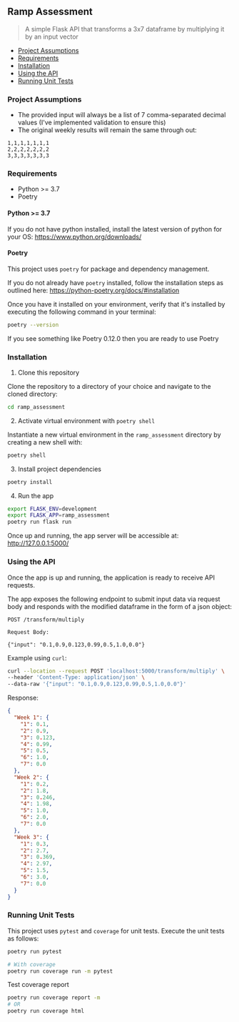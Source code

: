 ## Ramp Assessment

> A simple Flask API that transforms a 3x7 dataframe by multiplying it by an input vector

* [Project Assumptions](#project-assumptions)
* [Requirements](#requirements)
* [Installation](#installation)
* [Using the API](#using-the-api)
* [Running Unit Tests](#running-unit-tests)

### Project Assumptions
* The provided input will always be a list of 7 comma-separated decimal values (I've implemented validation to ensure this)
* The original weekly results will remain the same through out:
```
1,1,1,1,1,1,1
2,2,2,2,2,2,2
3,3,3,3,3,3,3
``` 

### Requirements
* Python >= 3.7
* Poetry

#### Python >= 3.7
If you do not have python installed, install the latest version of python for your OS: https://www.python.org/downloads/

#### Poetry
This project uses `poetry` for package and dependency management.

If you do not already have `poetry` installed, follow the installation steps as outlined here: https://python-poetry.org/docs/#installation

Once you have it installed on your environment, verify that it's installed by executing the following command in your terminal:

```bash
poetry --version
```
If you see something like Poetry 0.12.0 then you are ready to use Poetry

### Installation

1. Clone this repository

Clone the repository to a directory of your choice and navigate to the cloned directory:

```bash
cd ramp_assessment
```

2. Activate virtual environment with `poetry shell`

Instantiate a new virtual environment in the `ramp_assessment` directory by creating a new shell with:

```bash
poetry shell
```

3. Install project dependencies

```bash
poetry install
```

4. Run the app

```bash
export FLASK_ENV=development
export FLASK_APP=ramp_assessment
poetry run flask run
```
Once up and running, the app server will be accessible at:
 http://127.0.0.1:5000/

### Using the API

Once the app is up and running, the application is ready to receive API requests. 

The app exposes the following endpoint to submit input data via request body and responds with the modified dataframe in the form of a json object:

```
POST /transform/multiply

Request Body:

{"input": "0.1,0.9,0.123,0.99,0.5,1.0,0.0"}
```

Example using `curl`:
```bash
curl --location --request POST 'localhost:5000/transform/multiply' \
--header 'Content-Type: application/json' \
--data-raw '{"input": "0.1,0.9,0.123,0.99,0.5,1.0,0.0"}'
```

Response:

```json
{
  "Week 1": {
    "1": 0.1, 
    "2": 0.9, 
    "3": 0.123, 
    "4": 0.99, 
    "5": 0.5, 
    "6": 1.0, 
    "7": 0.0
  }, 
  "Week 2": {
    "1": 0.2, 
    "2": 1.8, 
    "3": 0.246, 
    "4": 1.98, 
    "5": 1.0, 
    "6": 2.0, 
    "7": 0.0
  }, 
  "Week 3": {
    "1": 0.3, 
    "2": 2.7, 
    "3": 0.369, 
    "4": 2.97, 
    "5": 1.5, 
    "6": 3.0, 
    "7": 0.0
  }
}
```

### Running Unit Tests

This project uses `pytest` and `coverage` for unit tests. Execute the unit tests as follows:

```bash
poetry run pytest

# With coverage
poetry run coverage run -m pytest
```

Test coverage report

```bash
poetry run coverage report -m
# OR
poetry run coverage html
```
